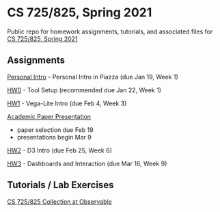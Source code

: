 # CS 725/825, Spring 2021

Public repo for homework assignments, tutorials, and associated files for [CS 725/825, Spring 2021](https://www.cs.odu.edu/~mweigle/CS725-S21)

## Assignments

[Personal Intro](personal-intro.md) - Personal Intro in Piazza (due Jan 19, Week 1) 

[HW0](HW0.md) - Tool Setup (recommended due Jan 22, Week 1)

[HW1](HW1.md) - Vega-Lite Intro (due Feb 4, Week 3)

[Academic Paper Presentation](presentation.md)
* paper selection due Feb 19
* presentations begin Mar 9

[HW2](HW2.md) - D3 Intro (due Feb 25, Week 6)

[HW3](HW3.md) - Dashboards and Interaction (due Mar 16, Week 9)

## Tutorials / Lab Exercises

[CS 725/825 Collection at Observable](https://observablehq.com/collection/@weiglemc/cs-725-825-spring-2021)
